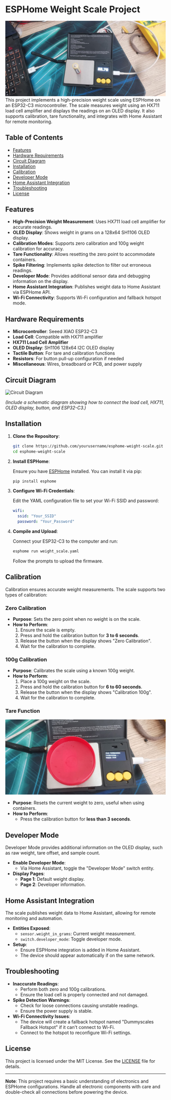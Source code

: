 
# ESPHome Weight Scale Project
![Scales ](img/weight.jpg)
This project implements a high-precision weight scale using ESPHome on an ESP32-C3 microcontroller. The scale measures weight using an HX711 load cell amplifier and displays the readings on an OLED display. It also supports calibration, tare functionality, and integrates with Home Assistant for remote monitoring.

## Table of Contents

- [Features](#features)
- [Hardware Requirements](#hardware-requirements)
- [Circuit Diagram](#circuit-diagram)
- [Installation](#installation)
- [Calibration](#calibration)
- [Developer Mode](#developer-mode)
- [Home Assistant Integration](#home-assistant-integration)
- [Troubleshooting](#troubleshooting)
- [License](#license)

## Features

- **High-Precision Weight Measurement**: Uses HX711 load cell amplifier for accurate readings.
- **OLED Display**: Shows weight in grams on a 128x64 SH1106 OLED display.
- **Calibration Modes**: Supports zero calibration and 100g weight calibration for accuracy.
- **Tare Functionality**: Allows resetting the zero point to accommodate containers.
- **Spike Filtering**: Implements spike detection to filter out erroneous readings.
- **Developer Mode**: Provides additional sensor data and debugging information on the display.
- **Home Assistant Integration**: Publishes weight data to Home Assistant via ESPHome API.
- **Wi-Fi Connectivity**: Supports Wi-Fi configuration and fallback hotspot mode.

## Hardware Requirements

- **Microcontroller**: Seeed XIAO ESP32-C3
- **Load Cell**: Compatible with HX711 amplifier
- **HX711 Load Cell Amplifier**
- **OLED Display**: SH1106 128x64 I2C OLED display
- **Tactile Button**: For tare and calibration functions
- **Resistors**: For button pull-up configuration if needed
- **Miscellaneous**: Wires, breadboard or PCB, and power supply

## Circuit Diagram

![Circuit Diagram](assets/circuit_diagram.png)

*(Include a schematic diagram showing how to connect the load cell, HX711, OLED display, button, and ESP32-C3.)*

## Installation

1. **Clone the Repository**:

   ```bash
   git clone https://github.com/yourusername/esphome-weight-scale.git
   cd esphome-weight-scale
   ```

2. **Install ESPHome**:

   Ensure you have [ESPHome](https://esphome.io/) installed. You can install it via pip:

   ```bash
   pip install esphome
   ```

3. **Configure Wi-Fi Credentials**:

   Edit the YAML configuration file to set your Wi-Fi SSID and password:

   ```yaml
   wifi:
     ssid: "Your_SSID"
     password: "Your_Password"
   ```

4. **Compile and Upload**:

   Connect your ESP32-C3 to the computer and run:

   ```bash
   esphome run weight_scale.yaml
   ```

   Follow the prompts to upload the firmware.

## Calibration

Calibration ensures accurate weight measurements. The scale supports two types of calibration:

### Zero Calibration

- **Purpose**: Sets the zero point when no weight is on the scale.
- **How to Perform**:
  1. Ensure the scale is empty.
  2. Press and hold the calibration button for **3 to 6 seconds**.
  3. Release the button when the display shows "Zero Calibration".
  4. Wait for the calibration to complete.

### 100g Calibration

- **Purpose**: Calibrates the scale using a known 100g weight.
- **How to Perform**:
  1. Place a 100g weight on the scale.
  2. Press and hold the calibration button for **6 to 60 seconds**.
  3. Release the button when the display shows "Calibration 100g".
  4. Wait for the calibration to complete.

### Tare Function
![Tare ](img/calibration.jpg)

- **Purpose**: Resets the current weight to zero, useful when using containers.
- **How to Perform**:
  - Press the calibration button for **less than 3 seconds**.

## Developer Mode

Developer Mode provides additional information on the OLED display, such as raw weight, tare offset, and sample count.

- **Enable Developer Mode**:
  - Via Home Assistant, toggle the "Developer Mode" switch entity.
- **Display Pages**:
  - **Page 1**: Default weight display.
  - **Page 2**: Developer information.

## Home Assistant Integration

The scale publishes weight data to Home Assistant, allowing for remote monitoring and automation.

- **Entities Exposed**:
  - `sensor.weight_in_grams`: Current weight measurement.
  - `switch.developer_mode`: Toggle developer mode.
- **Setup**:
  - Ensure ESPHome integration is added in Home Assistant.
  - The device should appear automatically if on the same network.

## Troubleshooting

- **Inaccurate Readings**:
  - Perform both zero and 100g calibrations.
  - Ensure the load cell is properly connected and not damaged.
- **Spike Detection Warnings**:
  - Check for loose connections causing unstable readings.
  - Ensure the power supply is stable.
- **Wi-Fi Connectivity Issues**:
  - The device will create a fallback hotspot named "Dummyscales Fallback Hotspot" if it can't connect to Wi-Fi.
  - Connect to the hotspot to reconfigure Wi-Fi settings.

## License

This project is licensed under the MIT License. See the [LICENSE](LICENSE) file for details.

---

**Note**: This project requires a basic understanding of electronics and ESPHome configurations. Handle all electronic components with care and double-check all connections before powering the device.
